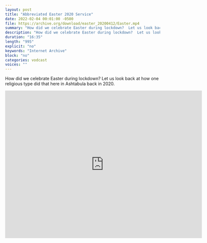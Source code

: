 ```yaml
---
layout: post
title: "Abbreviated Easter 2020 Service"
date: 2022-02-04 00:01:00 -0500
file: https://archive.org/download/easter_20200412/Easter.mp4
summary: "How did we celebrate Easter during lockdown?  Let us look back at how one religious type did that here in Ashtabula back in 2020."
description: "How did we celebrate Easter during lockdown?  Let us look back at how one religious type did that here in Ashtabula back in 2020."
duration: "16:35"
length: "995"
explicit: "no" 
keywords: "Internet Archive"
block: "no" 
categories: vodcast
voices: ""
---
```


How did we celebrate Easter during lockdown?  Let us look back at how one religious type did that here in Ashtabula back in 2020.

<iframe src="https://archive.org/embed/easter_20200412" width="640" height="480" frameborder="0" webkitallowfullscreen="true" mozallowfullscreen="true" allowfullscreen></iframe>
